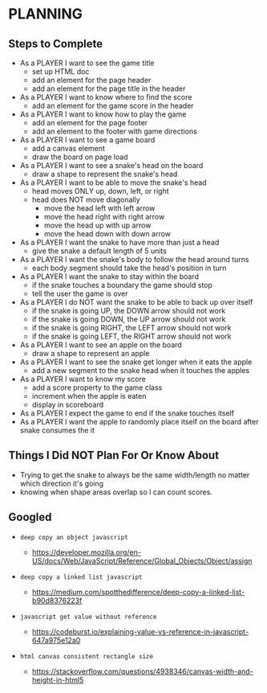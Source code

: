 # PLANNING

## Steps to Complete

- As a PLAYER I want to see the game title
  - set up HTML doc
  - add an element for the page header
  - add an element for the page title in the header
- As a PLAYER I want to know where to find the score
  - add an element for the game score in the header
- As a PLAYER I want to know how to play the game
  - add an element for the page footer
  - add an element to the footer with game directions
- As a PLAYER I want to see a game board
  - add a canvas element
  - draw the board on page load
- As a PLAYER I want to see a snake's head on the board
  - draw a shape to represent the snake's head
- As a PLAYER I want to be able to move the snake's head
  - head moves ONLY up, down, left, or right
  - head does NOT move diagonally
    - move the head left with left arrow
    - move the head right with right arrow
    - move the head up with up arrow
    - move the head down with down arrow
- As a PLAYER I want the snake to have more than just a head
  - give the snake a default length of 5 units
- As a PLAYER I want the snake's body to follow the head around turns
  - each body segment should take the head's position in turn
- As a PLAYER I want the snake to stay within the board
  - if the snake touches a boundary the game should stop
  - tell the user the game is over
- As a PLAYER I do NOT want the snake to be able to back up over itself
  - if the snake is going UP, the DOWN arrow should not work
  - if the snake is going DOWN, the UP arrow should not work
  - if the snake is going RIGHT, the LEFT arrow should not work
  - if the snake is going LEFT, the RIGHT arrow should not work
- As a PLAYER I want to see an apple on the board
  - draw a shape to represent an apple
- As a PLAYER I want to see the snake get longer when it eats the apple
  - add a new segment to the snake head when it touches the apples
- As a PLAYER I want to know my score
  - add a score property to the game class
  - increment when the apple is eaten
  - display in scoreboard
- As a PLAYER I expect the game to end if the snake touches itself
- As a PLAYER I want the apple to randomly place itself on the board after snake consumes the it

## Things I Did NOT Plan For Or Know About

- Trying to get the snake to always be the same width/length no matter which direction it's going
- knowing when shape areas overlap so I can count scores.

## Googled

- `deep copy an object javascript`

  - https://developer.mozilla.org/en-US/docs/Web/JavaScript/Reference/Global_Objects/Object/assign

- `deep copy a linked list javascript`

  - https://medium.com/spotthedifference/deep-copy-a-linked-list-b90d8376223f

- `javascript get value without reference`

  - https://codeburst.io/explaining-value-vs-reference-in-javascript-647a975e12a0

- `html canvas consistent rectangle size`
  - https://stackoverflow.com/questions/4938346/canvas-width-and-height-in-html5
